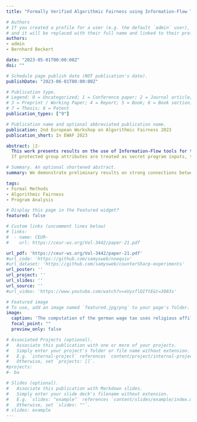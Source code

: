 ```yaml
---
title: "Formally Verified Algorithmic Fairness using Information-Flow Tools (Extended Abstract)"

# Authors
# If you created a profile for a user (e.g. the default `admin` user), write the username (folder name) here 
# and it will be replaced with their full name and linked to their profile.
authors:
- admin
- Bernhard Beckert

date: "2023-05-01T00:00:00Z"
doi: ""

# Schedule page publish date (NOT publication's date).
publishDate: "2023-06-01T00:00:00Z"

# Publication type.
# Legend: 0 = Uncategorized; 1 = Conference paper; 2 = Journal article;
# 3 = Preprint / Working Paper; 4 = Report; 5 = Book; 6 = Book section;
# 7 = Thesis; 8 = Patent
publication_types: ["9"]

# Publication name and optional abbreviated publication name.
publication: 2nd European Workshop on Algorithmic Fairness 2023
publication_short: In EWAF 2023

abstract: |2-
  This work presents results on the use of Information-Flow tools for the formal verification of algorithmic fairness properties. The problem of enforcing secure information-flow was originally studied in the context of information security: If secret information may "flow" through an algorithm in such a way that it can influence the program’s output, we consider that to be insecure information-flow as attackers could potentially observe (parts of) the secret. Due to its wide-spread use, there exist numerous tools for analyzing secure information-flow properties. Recent work showed that there exists a strong correspondence between secure information-flow and algorithmic fairness:
  If protected group attributes are treated as secret program inputs, then secure information-flow means that these "secret" attributes cannot influence the result of a program. We demonstrate that off-the-shelf tools for information-flow can be used to formally analyze algorithmic fairness properties including established notions such as (conditional) demographic parity as well as a new quantitative notion named fairness spread.

# Summary. An optional shortened abstract.
summary: We demonstrate preliminary results on strong connections between Information Flow and Algorithmic Fairness Analysis

tags:
- Formal Methods
- Algorithmic Fairness
- Program Analysis

# Display this page in the Featured widget?
featured: false

# Custom links (uncomment lines below)
# links:
#  - name: CEUR-
#    url: https://ceur-ws.org/Vol-3442/paper-21.pdf

url_pdf: 'https://ceur-ws.org/Vol-3442/paper-21.pdf'
#url_code: 'https://github.com/samysweb/nnequiv'
#url_dataset: 'https://github.com/samysweb/counterSharp-experiments'
url_poster: ''
url_project: ''
url_slides: ''
url_source: ''
#url_video: 'https://www.youtube.com/watch?v=xUysflQIftE&t=3083s'

# Featured image
# To use, add an image named `featured.jpg/png` to your page's folder. 
image:
  caption: 'The computation of the german wage tax uses religious affiliation as an input. This is necessary to compute the church tax. But does it inadvertedly modify other outputs?'
  focal_point: ""
  preview_only: false

# Associated Projects (optional).
#   Associate this publication with one or more of your projects.
#   Simply enter your project's folder or file name without extension.
#   E.g. `internal-project` references `content/project/internal-project/index.md`.
#   Otherwise, set `projects: []`.
#projects:
#- ba

# Slides (optional).
#   Associate this publication with Markdown slides.
#   Simply enter your slide deck's filename without extension.
#   E.g. `slides: "example"` references `content/slides/example/index.md`.
#   Otherwise, set `slides: ""`.
# slides: example
---
```

